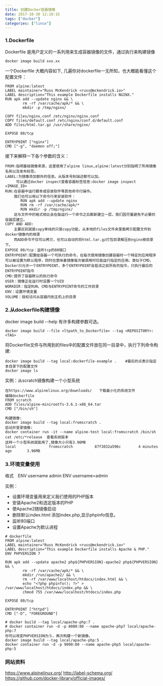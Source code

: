 ```yaml
---
title: 创建Docker容器镜像
date: 2017-10-30 12:10:15
tags: ["docker"]
categories: ["linux"]
---
```


### 1.Dockerfile
Dockerfile 是用户定义的一系列用来生成容器镜像的文件，通过执行来构建镜像
<!--more-->
```
docker image build xxx.xx
```
一个Dockerfile 大概内容如下, 几遍你对dockerfile一无所知，也大概能看懂这个配置文件：
```
FROM alpine:latest
LABEL maintainer="Russ McKendrick <russ@mckendrick.io>"
LABEL description="This example Dockerfile installs NGINX."
RUN apk add --update nginx && \
        rm -rf /var/cache/apk/* && \
        mkdir -p /tmp/nginx/

COPY files/nginx.conf /etc/nginx/nginx.conf
COPY files/default.conf /etc/nginx/conf.d/default.conf
ADD files/html.tar.gz /usr/share/nginx/

EXPOSE 80/tcp

ENTRYPOINT ["nginx"]
CMD ["-g", "daemon off;"]
```
接下来解释一下各个参数的含义：
```
FROM:指明基础镜像来源，这里使用了alpine linux,alpine:latest分别指明了所用镜像名称以及发布标签。
LABEL:为镜像添加额外的信息。从版本号到描述都可以加。
　　　可以通过docker inspect查看容器标签信息:docker image inspect <IMAGE_ID>
RUN:在容器中运行脚本或安装软件等其他命令行操作。
    我们也可以用以下命令行来安装软件：
       RUN apk add --update nginx
       RUN rm -rf /var/cache/apk/*
       RUN mkdir -p /tmp/nginx/
    这与文件中的格式相比会在每运行一个命令之后都新建立一层，我们因尽量避免不必要的容器层建立。
COPY AND ADD:
    主要区别就是copy单纯的只是copy功能，从本地的files文件夹里面拷贝配置文件到docker镜像内的相录
    而ADD命令不仅可以拷贝，也可以自动的将html.tar.gz打包目录解压到nginx根目录下。
EXPOSE 80/tcp：监听tcp的80端口
ENTRYPOINT:配置给容器一个可执行的命令，在每次使用镜像创建容器时一个特定的应用程序可以被设置为默认程序，同时也意味着镜像每次被调用时仅能运行指定的应用。类似于CMD，Docker只允许一个ENTRYPOINT，多个ENTRYPOINT会抵消之前所有的指令，只执行最后的ENTRYPOINT指令
CMD:提供了容器默认的执行命令
USER：镜像正在运行时设置一个UID
WORKDIR：指定RUN、CMD与ENTRYPOINT命令的工作目录
ENV：设置环境变量
VOLUME：授权访问从容器内到主机上的目录
```
### 2.从dockerfile构建镜像
docker image build --help 有许多构建参数可选。
```
docker image build --file <ltpath_to_Dockerfile> --tag <REPOSITORY>:<TAG>
```

将Dockerfile文件与所用到的files中的配置文件放在同一目录中，执行下列命令构建:

```
docker image build --tag local:dockerfile-example .    #最后的点表示指定本目录下的配置文件
docker image ls    
```

实例：从scratch镜像构建一个小型系统
```
在https://www.alpinelinux.org/downloads/　　下载最小化的系统文件
编辑dockerfile
FROM scratch
ADD files/alpine-minirootfs-3.6.1-x86_64.tar
CMD ["/bin/sh"]

构建镜像:
docker image build --tag local:fromscratch .
启动并登录镜像:
docker container run -it --name alpine-test local:fromscratch /bin/sh
cat /etc/*release  查看系统版本
这样一个小型系统就能用了,镜像大小只有3.96MB
local               fromscratch          87f3032a596c        4 minutes ago       3.96MB
```

### 3.环境变量使用
格式　ENV username admin
     ENV username=admin

实例：
- 设置环境变量用来定义我们使用的PHP版本
- 安装Apache2和选定版本的PHP
- 使Apache2随镜像启动
- 删除默认index.html 添加index.php,显示phpinfo信息。
- 监听80端口
- 设置Apache为默认进程
```
# dockerfile
FROM alpine:latest
LABEL maintainer="Russ McKendrick <russ@mckendrick.io>"
LABEL description="This example Dockerfile installs Apache & PHP."
ENV PHPVERSION 7

RUN apk add --update apache2 php${PHPVERSION}-apache2 php${PHPVERSION} && \
        rm -rf /var/cache/apk/* && \
        mkdir /run/apache2/ && \
        rm -rf /var/www/localhost/htdocs/index.html && \
        echo "<?php phpinfo(); ?>" > /var/www/localhost/htdocs/index.php && \
        chmod 755 /var/www/localhost/htdocs/index.php

EXPOSE 80/tcp

ENTRYPOINT ["httpd"]
CMD ["-D", "FOREGROUND"]

# docker build --tag local/apache-php:7 .
# docker container run -d -p 8080:80 --name apache-php7 local/apache-php:7
你可以改变PHPVERSION为５，再次构建一个新镜像。
docker image build --tag local/apache-php:5 .
docker container run -d -p 9090:80 --name apache-php5 local/apache-php:5
```

### 网站资料
https://www.alpinelinux.org/
http://label-schema.org/
https://github.com/docker-library/official-images/

















